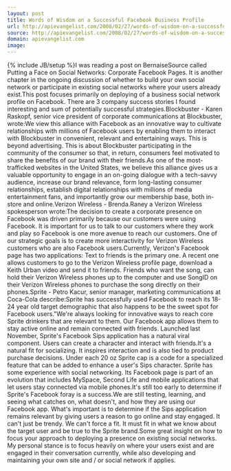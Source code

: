 ```yaml
---
layout: post
title: Words of Wisdom on a Successful Facebook Business Profile
url: http://apievangelist.com/2008/02/27/words-of-wisdom-on-a-successful-facebook-business-profile/
source: http://apievangelist.com/2008/02/27/words-of-wisdom-on-a-successful-facebook-business-profile/
domain: apievangelist.com
image: 
---
```

{% include JB/setup %}I was reading a post on BernaiseSource called Putting a Face on Social Networks: Corporate Facebook Pages. It is another chapter in the ongoing discussion of whether to build your own social network or participate in existing social networks where your users already exist.This post focuses primarily on deploying of a business social network profile on Facebook.  There are 3 company success stories I found interesting and sum of potentially successful strategies.Blockbuster - Karen Raskopf, senior vice president of corporate communications at Blockbuster, wrote:We view this alliance with Facebook as an innovative way to cultivate relationships with millions of Facebook users by enabling them to interact with Blockbuster in convenient, relevant and entertaining ways. This is beyond advertising. This is about Blockbuster participating in the community of the consumer so that, in return, consumers feel motivated to share the benefits of our brand with their friends.As one of the most-trafficked websites in the United States, we believe this alliance gives us a valuable opportunity to engage in an on-going dialogue with a tech-savvy audience, increase our brand relevance, form long-lasting consumer relationships, establish digital relationships with millions of media entertainment fans, and importantly grow our membership base, both in-store and online.Verizon Wireless - Brenda.Raney a Verizon Wireless spokesperson wrote:The decision to create a corporate presence on Facebook was driven primarily because our customers were using Facebook. It is important for us to talk to our customers where they work and play so Facebook is one more avenue to reach our customers. One of our strategic goals is to create more interactivity for Verizon Wireless customers who are also Facebook users.Currently, Verizon's Facebook page has two applications: Text to friends is the primary one. A recent one allows customers to go to the Verizon Wireless profile page, download a Keith Urban video and send it to friends. Friends who want the song, can hold their Verizon Wireless phones up to the computer and use SongID on their Verizon Wireless phones to purchase the song directly on their phones.Sprite - Petro Kacur, senior manager, marketing communications at Coca-Cola describe:Sprite has successfully used Facebook to reach its 18-24 year old target demographic that also happens to be the sweet spot for Facebook users."We're always looking for innovative ways to reach core Sprite drinkers that are relevant to them. Our Facebook app allows them to stay active online and remain connected with friends. Launched last November, Sprite's Facebook Sips application has a natural viral component. Users can create a character and interact with friends.It's a natural fit for socializing. It inspires interaction and is also tied to product purchase decisions. Under each 20 oz Sprite cap is a code for a specialized feature that can be added to enhance a user's Sips character. Sprite has some experience with social networking. Its Facebook page is part of an evolution that includes MySpace, Second Life and mobile applications that let users stay connected via mobile phones.It's still too early to determine if Sprite's Facebook foray is a success.We are still testing, learning, and seeing what catches on, what doesn't, and how they are using our Facebook app. What's important is to determine if the Sips application remains relevant by giving users a reason to go online and stay engaged. It can't just be trendy. We can't force a fit. It must fit in what we know about the target user and be true to the Sprite brand.Some great insight on how to focus your approach to deploying a presence on existing social networks.  My personal stance is to focus heavily on where your users exist and are engaged in their conversation currently, while also developing and maintaining your own site and / or social network if applies.  